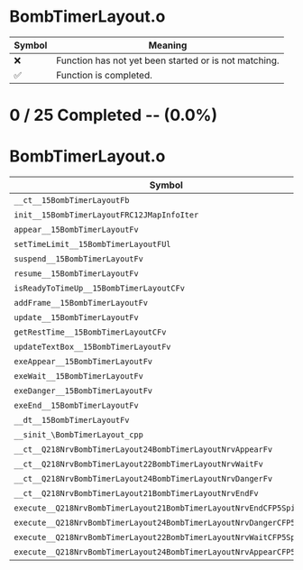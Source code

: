 # BombTimerLayout.o
| Symbol | Meaning 
| ------------- | ------------- 
| :x: | Function has not yet been started or is not matching. 
| :white_check_mark: | Function is completed. 


# 0 / 25 Completed -- (0.0%)
# BombTimerLayout.o
| Symbol | Decompiled? |
| ------------- | ------------- |
| `__ct__15BombTimerLayoutFb` | :x: |
| `init__15BombTimerLayoutFRC12JMapInfoIter` | :x: |
| `appear__15BombTimerLayoutFv` | :x: |
| `setTimeLimit__15BombTimerLayoutFUl` | :x: |
| `suspend__15BombTimerLayoutFv` | :x: |
| `resume__15BombTimerLayoutFv` | :x: |
| `isReadyToTimeUp__15BombTimerLayoutCFv` | :x: |
| `addFrame__15BombTimerLayoutFv` | :x: |
| `update__15BombTimerLayoutFv` | :x: |
| `getRestTime__15BombTimerLayoutCFv` | :x: |
| `updateTextBox__15BombTimerLayoutFv` | :x: |
| `exeAppear__15BombTimerLayoutFv` | :x: |
| `exeWait__15BombTimerLayoutFv` | :x: |
| `exeDanger__15BombTimerLayoutFv` | :x: |
| `exeEnd__15BombTimerLayoutFv` | :x: |
| `__dt__15BombTimerLayoutFv` | :x: |
| `__sinit_\BombTimerLayout_cpp` | :x: |
| `__ct__Q218NrvBombTimerLayout24BombTimerLayoutNrvAppearFv` | :x: |
| `__ct__Q218NrvBombTimerLayout22BombTimerLayoutNrvWaitFv` | :x: |
| `__ct__Q218NrvBombTimerLayout24BombTimerLayoutNrvDangerFv` | :x: |
| `__ct__Q218NrvBombTimerLayout21BombTimerLayoutNrvEndFv` | :x: |
| `execute__Q218NrvBombTimerLayout21BombTimerLayoutNrvEndCFP5Spine` | :x: |
| `execute__Q218NrvBombTimerLayout24BombTimerLayoutNrvDangerCFP5Spine` | :x: |
| `execute__Q218NrvBombTimerLayout22BombTimerLayoutNrvWaitCFP5Spine` | :x: |
| `execute__Q218NrvBombTimerLayout24BombTimerLayoutNrvAppearCFP5Spine` | :x: |

